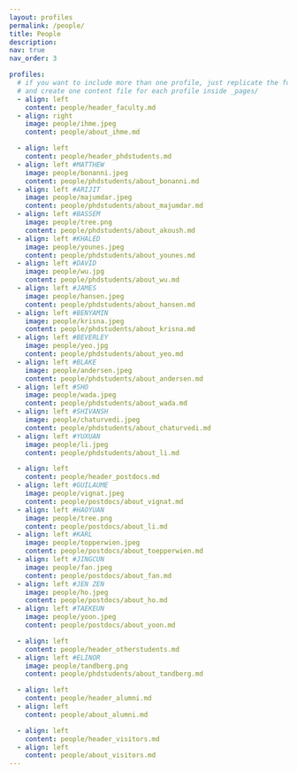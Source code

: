 ```yaml
---
layout: profiles
permalink: /people/
title: People
description:
nav: true
nav_order: 3

profiles:
  # if you want to include more than one profile, just replicate the following block
  # and create one content file for each profile inside _pages/
  - align: left
    content: people/header_faculty.md
  - align: right
    image: people/ihme.jpeg
    content: people/about_ihme.md

  - align: left
    content: people/header_phdstudents.md
  - align: left #MATTHEW
    image: people/bonanni.jpeg
    content: people/phdstudents/about_bonanni.md
  - align: left #ARIJIT
    image: people/majumdar.jpeg
    content: people/phdstudents/about_majumdar.md
  - align: left #BASSEM
    image: people/tree.png
    content: people/phdstudents/about_akoush.md
  - align: left #KHALED
    image: people/younes.jpeg
    content: people/phdstudents/about_younes.md
  - align: left #DAVID
    image: people/wu.jpg
    content: people/phdstudents/about_wu.md
  - align: left #JAMES
    image: people/hansen.jpeg
    content: people/phdstudents/about_hansen.md
  - align: left #BENYAMIN
    image: people/krisna.jpeg
    content: people/phdstudents/about_krisna.md
  - align: left #BEVERLEY
    image: people/yeo.jpg
    content: people/phdstudents/about_yeo.md
  - align: left #BLAKE
    image: people/andersen.jpeg
    content: people/phdstudents/about_andersen.md
  - align: left #SHO
    image: people/wada.jpeg
    content: people/phdstudents/about_wada.md
  - align: left #SHIVANSH
    image: people/chaturvedi.jpeg
    content: people/phdstudents/about_chaturvedi.md
  - align: left #YUXUAN
    image: people/li.jpeg
    content: people/phdstudents/about_li.md

  - align: left
    content: people/header_postdocs.md
  - align: left #GUILAUME
    image: people/vignat.jpeg
    content: people/postdocs/about_vignat.md
  - align: left #HAOYUAN
    image: people/tree.png
    content: people/postdocs/about_li.md
  - align: left #KARL
    image: people/topperwien.jpeg
    content: people/postdocs/about_toepperwien.md
  - align: left #JINGCUN
    image: people/fan.jpeg
    content: people/postdocs/about_fan.md
  - align: left #JEN ZEN
    image: people/ho.jpeg
    content: people/postdocs/about_ho.md
  - align: left #TAEKEUN
    image: people/yoon.jpeg
    content: people/postdocs/about_yoon.md

  - align: left
    content: people/header_otherstudents.md
  - align: left #ELINOR
    image: people/tandberg.png
    content: people/phdstudents/about_tandberg.md

  - align: left
    content: people/header_alumni.md
  - align: left
    content: people/about_alumni.md

  - align: left
    content: people/header_visitors.md
  - align: left
    content: people/about_visitors.md
---
```

